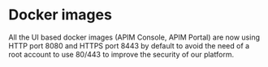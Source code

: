# Docker images

All the UI based docker images (APIM Console, APIM Portal) are now using HTTP port 8080 and HTTPS port 8443 by default to avoid the need of a root account to use 80/443 to improve the security of our platform.

